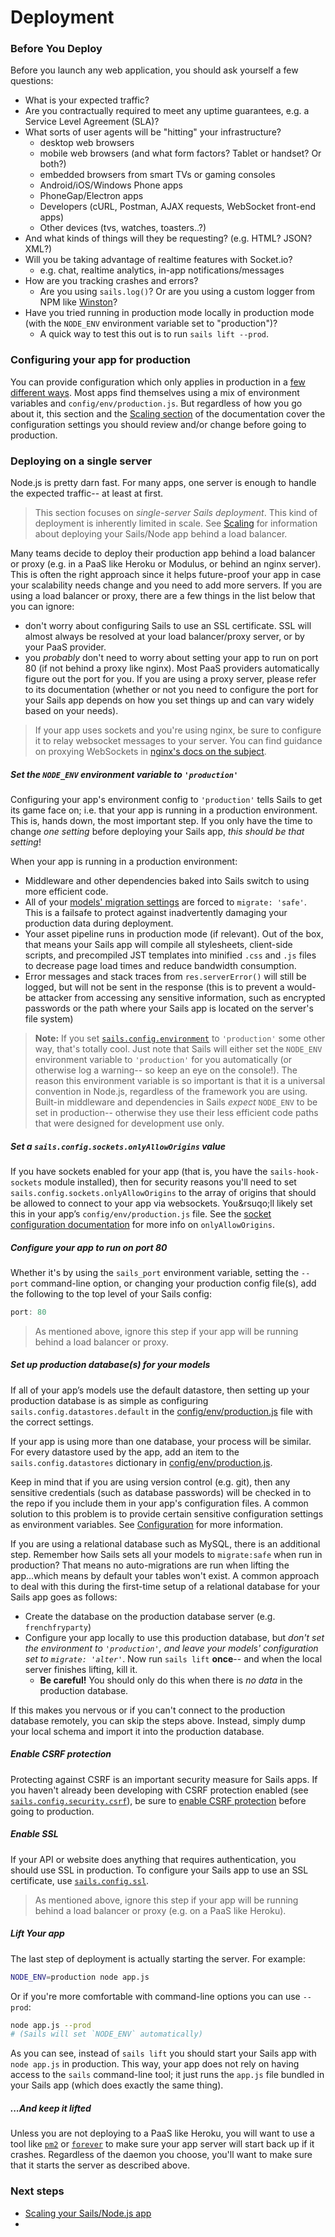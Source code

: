 # Deployment

### Before You Deploy

Before you launch any web application, you should ask yourself a few questions:

+ What is your expected traffic?
+ Are you contractually required to meet any uptime guarantees, e.g. a Service Level Agreement (SLA)?
+ What sorts of user agents will be "hitting" your infrastructure?
  + desktop web browsers
  + mobile web browsers (and what form factors?  Tablet or handset?  Or both?)
  + embedded browsers from smart TVs or gaming consoles
  + Android/iOS/Windows Phone apps
  + PhoneGap/Electron apps
  + Developers (cURL, Postman, AJAX requests, WebSocket front-end apps)
  + Other devices (tvs, watches, toasters..?)
+ And what kinds of things will they be requesting? (e.g. HTML? JSON? XML?)
+ Will you be taking advantage of realtime features with Socket.io?
  + e.g. chat, realtime analytics, in-app notifications/messages
+ How are you tracking crashes and errors?
  + Are you using `sails.log()`? Or are you using a custom logger from NPM like [Winston](https://github.com/winstonjs/winston)?
+ Have you tried running in production mode locally in production mode (with the `NODE_ENV` environment variable set to "production")?
  + A quick way to test this out is to run `sails lift --prod`.


### Configuring your app for production

You can provide configuration which only applies in production in a [few different ways](http://sailsjs.com/documentation/reference/configuration).  Most apps find themselves using a mix of environment variables and `config/env/production.js`.  But regardless of how you go about it, this section and the [Scaling section](http://sailsjs.com/documentation/concepts/deployment/scaling) of the documentation cover the configuration settings you should review and/or change before going to production.



### Deploying on a single server

Node.js is pretty darn fast.  For many apps, one server is enough to handle the expected traffic-- at least at first.

> This section focuses on _single-server Sails deployment_.  This kind of deployment is inherently limited in scale.  See [Scaling](http://sailsjs.com/documentation/concepts/deployment/scaling) for information about deploying your Sails/Node app behind a load balancer.

Many teams decide to deploy their production app behind a load balancer or proxy (e.g. in a PaaS like Heroku or Modulus, or behind an nginx server).  This is often the right approach since it helps future-proof your app in case your scalability needs change and you need to add more servers.  If you are using a load balancer or proxy, there are a few things in the list below that you can ignore:

+ don't worry about configuring Sails to use an SSL certificate.  SSL will almost always be resolved at your load balancer/proxy server, or by your PaaS provider.
+ you _probably_ don't need to worry about setting your app to run on port 80 (if not behind a proxy like nginx). Most PaaS providers automatically figure out the port for you.  If you are using a proxy server, please refer to its documentation (whether or not you need to configure the port for your Sails app depends on how you set things up and can vary widely based on your needs).

> If your app uses sockets and you're using nginx, be sure to configure it to relay websocket messages to your server. You can find guidance on proxying WebSockets in [nginx's docs on the subject](http://nginx.org/en/docs/http/websocket.html).


##### Set the `NODE_ENV` environment variable to `'production'`

Configuring your app's environment config to `'production'` tells Sails to get its game face on; i.e. that your app is running in a production environment.  This is, hands down, the most important step. If you only have the time to change _one setting_ before deploying your Sails app, _this should be that setting_!

When your app is running in a production environment:
  + Middleware and other dependencies baked into Sails switch to using more efficient code.
  + All of your [models' migration settings](http://sailsjs.com/documentation/concepts/models-and-orm/model-settings) are forced to `migrate: 'safe'`.  This is a failsafe to protect against inadvertently damaging your production data during deployment.
  + Your asset pipeline runs in production mode (if relevant).  Out of the box, that means your Sails app will compile all stylesheets, client-side scripts, and precompiled JST templates into minified `.css` and `.js` files to decrease page load times and reduce bandwidth consumption.
  + Error messages and stack traces from `res.serverError()` will still be logged, but will not be sent in the response (this is to prevent a would-be attacker from accessing any sensitive information, such as encrypted passwords or the path where your Sails app is located on the server's file system)


>**Note:**
>If you set [`sails.config.environment`](http://sailsjs.com/documentation/reference/configuration/sails-config#?sailsconfigenvironment) to `'production'` some other way, that's totally cool.  Just note that Sails will either set the `NODE_ENV` environment variable to `'production'` for you automatically (or otherwise log a warning-- so keep an eye on the console!).  The reason this environment variable is so important is that it is a universal convention in Node.js, regardless of the framework you are using.  Built-in middleware and dependencies in Sails _expect_ `NODE_ENV` to be set in production-- otherwise they use their less efficient code paths that were designed for development use only.

##### Set a `sails.config.sockets.onlyAllowOrigins` value

If you have sockets enabled for your app (that is, you have the `sails-hook-sockets` module installed), then for security reasons you'll need to set `sails.config.sockets.onlyAllowOrigins` to the array of origins that should be allowed to connect to your app via websockets.  You&rsuqo;ll likely set this in your app&rsquo;s `config/env/production.js` file.  See the [socket configuration documentation](http://sailsjs.com/documentation/reference/configuration/sails-config-sockets) for more info on `onlyAllowOrigins`.


##### Configure your app to run on port 80

Whether it's by using the `sails_port` environment variable, setting the `--port` command-line option, or changing your production config file(s), add the following to the top level of your Sails config:

```javascript
port: 80
```

> As mentioned above, ignore this step if your app will be running behind a load balancer or proxy.



##### Set up production database(s) for your models

If all of your app&rsquo;s models use the default datastore, then setting up your production database is as simple as configuring `sails.config.datastores.default` in the [config/env/production.js](http://next.sailsjs.com/documentation/concepts/configuration#?environmentspecific-files-config-env) file with the correct settings.

If your app is using more than one database, your process will be similar.  For every datastore used by the app, add an item to the `sails.config.datastores` dictionary in [config/env/production.js](http://next.sailsjs.com/documentation/concepts/configuration#?environmentspecific-files-config-env).

Keep in mind that if you are using version control (e.g. git), then any sensitive credentials (such as database passwords) will be checked in to the repo if you include them in your app's configuration files.  A common solution to this problem is to provide certain sensitive configuration settings as environment variables.  See [Configuration](http://sailsjs.com/documentation/concepts/configuration) for more information.

If you are using a relational database such as MySQL, there is an additional step.  Remember how Sails sets all your models to `migrate:safe` when run in production?  That means no auto-migrations are run when lifting the app...which means by default your tables won't exist.  A common approach to deal with this during the first-time setup of a relational database for your Sails app goes as follows:
  + Create the database on the production database server (e.g. `frenchfryparty`)
  + Configure your app locally to use this production database, but _don't set the environment to `'production'`, and leave your models' configuration set to `migrate: 'alter'`_.  Now run `sails lift` **once**-- and when the local server finishes lifting, kill it.
    + **Be careful!**  You should only do this when there is _no data_ in the production database.

If this makes you nervous or if you can't connect to the production database remotely, you can skip the steps above.  Instead, simply dump your local schema and import it into the production database.


##### Enable CSRF protection

Protecting against CSRF is an important security measure for Sails apps.  If you haven't already been developing with CSRF protection enabled (see [`sails.config.security.csrf`](http://sailsjs.com/documentation/reference/configuration/sails-config-security-csrf)), be sure to [enable CSRF protection](http://sailsjs.com/documentation/concepts/Security/CSRF.html?q=enabling-csrf-protection) before going to production.



##### Enable SSL

If your API or website does anything that requires authentication, you should use SSL in production.  To configure your Sails app to use an SSL certificate, use [`sails.config.ssl`](http://sailsjs.com/documentation/reference/configuration/sails-config).

> As mentioned above, ignore this step if your app will be running behind a load balancer or proxy (e.g. on a PaaS like Heroku).



##### Lift Your app

The last step of deployment is actually starting the server.  For example:

```bash
NODE_ENV=production node app.js
```

Or if you're more comfortable with command-line options you can use `--prod`:

```bash
node app.js --prod
# (Sails will set `NODE_ENV` automatically)
```

As you can see, instead of `sails lift` you should start your Sails app with `node app.js` in production.  This way, your app does not rely on having access to the `sails` command-line tool; it just runs the `app.js` file bundled in your Sails app (which does exactly the same thing).


##### ...And keep it lifted

Unless you are not deploying to a PaaS like Heroku, you will want to use a tool like [`pm2`](http://pm2.keymetrics.io/) or [`forever`](https://github.com/foreverjs/forever) to make sure your app server will start back up if it crashes.  Regardless of the daemon you choose, you'll want to make sure that it starts the server as described above.



### Next steps

+ [Scaling your Sails/Node.js app](http://sailsjs.com/documentation/concepts/deployment/scaling)
+ 


<docmeta name="displayName" value="Deployment">
